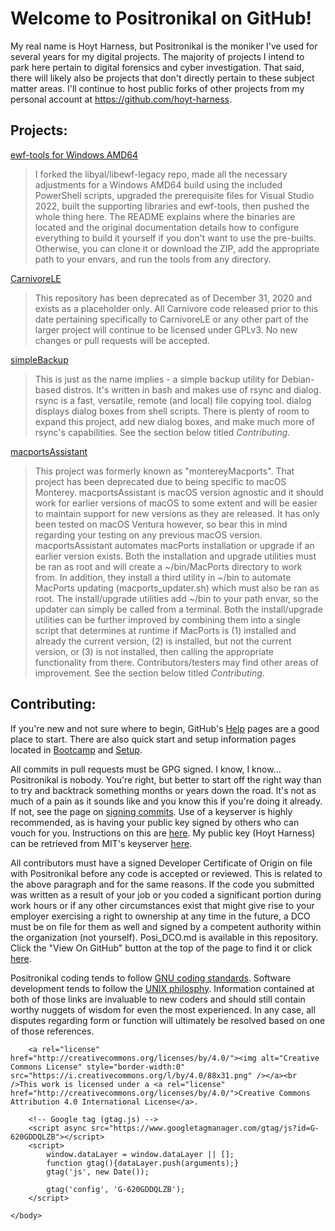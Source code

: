 <html>
    <head>
    </head>
    <body>
        <h1>Welcome to Positronikal on GitHub!</h1>
            <p>
                My real name is Hoyt Harness, but Positronikal is the moniker I've used for several years for my digital projects. The majority of projects I intend to park here pertain to digital forensics and cyber investigation. That said, there will likely also be projects that don't directly pertain to these subject matter areas. I'll continue to host public forks of other projects from my personal account at <a href="https://github.com/hoyt-harness">https://github.com/hoyt-harness</a>.
            </p>
        <h2>Projects:</h2>
            <p>
				<a href="https://github.com/Positronikal/libewf-legacy-win">ewf-tools for Windows AMD64</a>
				<blockquote>
					I forked the libyal/libewf-legacy repo, made all the necessary adjustments for a Windows AMD64 build using the included PowerShell scripts, upgraded the prerequisite files for Visual Studio 2022, built the supporting libraries and ewf-tools, then pushed the whole thing here. The README explains where the binaries are located and the original documentation details how to configure everything to build it yourself if you don't want to use the pre-builts. Otherwise, you can clone it or download the ZIP, add the appropriate path to your envars, and run the tools from any directory.
				</blockquote>
			</p>
			<p>
                <a href="https://github.com/Positronikal/CarnivoreLE">CarnivoreLE</a>
                <blockquote>
                    This repository has been deprecated as of December 31, 2020 and exists as a placeholder only. All Carnivore code released prior to this date pertaining specifically to CarnivoreLE or any other part of the larger project will continue to be licensed under GPLv3. No new changes or pull requests will be accepted.
                </blockquote>
            </p>
            <p>
                <a href="https://github.com/Positronikal/simpleBackup">simpleBackup</a>
                <blockquote>
					This is just as the name implies - a simple backup utility for Debian-based distros. It's written in bash and makes use of rsync and dialog. rsync is a fast, versatile, remote (and local) file copying tool. dialog displays dialog boxes from shell scripts. There is plenty of room to expand this project, add new dialog boxes, and make much more of rsync's capabilities. See the section below titled <cite>Contributing</cite>.
                </blockquote>
            </p>
            <p>
                <a href="https://github.com/Positronikal/macportsAssistant">macportsAssistant</a>
                <blockquote>
					This project was formerly known as "montereyMacports". That project has been deprecated due to being specific to macOS Monterey. macportsAssistant is macOS version agnostic and it should work for earlier versions of macOS to some extent and will be easier to maintain support for new versions as they are released. It has only been tested on macOS Ventura however, so bear this in mind regarding your testing on any previous macOS version. macportsAssistant automates macPorts installation or upgrade if an earlier version exists. Both the installation and upgrade utilities must be ran as root and will create a ~/bin/MacPorts directory to work from. In addition, they install a third utility in ~/bin to automate MacPorts updating (macports_updater.sh) which must also be ran as root. The install/upgrade utilities add ~/bin to your path envar, so the updater can simply be called from a terminal. Both the install/upgrade utilities can be further improved by combining them into a single script that determines at runtime if MacPorts is (1) installed and already the current version, (2) is installed, but not the current version, or (3) is not installed, then calling the appropriate functionality from there. Contributors/testers may find other areas of improvement. See the section below titled <cite>Contributing</cite>.
                </blockquote>
            </p>
        <h2>Contributing:</h2>
            <p>
                If you're new and not sure where to begin, GitHub's <a href="https://help.github.com/">Help</a> pages are a good place to start. There are also quick start and setup information pages located in <a href="https://help.github.com/categories/bootcamp/">Bootcamp</a> and <a href="https://help.github.com/categories/setup">Setup</a>.
            </p>
            <p>
                All commits in pull requests must be GPG signed. I know, I know... Positronikal is nobody. You're right, but better to start off the right way than to try and backtrack something months or years down the road. It's not as much of a pain as it sounds like and you know this if you're doing it already. If not, see the page on <a href="https://help.github.com/articles/signing-commits-with-gpg">signing commits</a>. Use of a keyserver is highly recommended, as is having your public key signed by others who can vouch for you. Instructions on this are <a href="https://www.gnupg.org/gph/en/manual/x457.html">here</a>. My public key (Hoyt Harness) can be retrieved from MIT's keyserver <a href="https://pgp.mit.edu/">here</a>.
            </p>
            <p>
                All contributors must have a signed Developer Certificate of Origin on file with Positronikal before any code is accepted or reviewed. This is related to the above paragraph and for the same reasons. If the code you submitted was written as a result of your job or you coded a significant portion during work hours or if any other circumstances exist that might give rise to your employer exercising a right to ownership at any time in the future, a DCO must be on file for them as well and signed by a competent authority within the organization (not yourself). Posi_DCO.md is available in this repository. Click the "View On GitHub" button at the top of the page to find it or click <a href="https://github.com/Positronikal/Positronikal.github.io">here</a>.
            </p>
            <p>
                Positronikal coding tends to follow <a href="https://www.gnu.org/prep/standards/">GNU coding standards</a>. Software development tends to follow the <a href="http://catb.org/esr/writings/taoup/html/">UNIX philosphy</a>. Information contained at both of those links are invaluable to new coders and should still contain worthy nuggets of wisdom for even the most experienced. In any case, all disputes regarding form or function will ultimately be resolved based on one of those references.
            </p>

        <a rel="license" href="http://creativecommons.org/licenses/by/4.0/"><img alt="Creative Commons License" style="border-width:0" src="https://i.creativecommons.org/l/by/4.0/88x31.png" /></a><br />This work is licensed under a <a rel="license" href="http://creativecommons.org/licenses/by/4.0/">Creative Commons Attribution 4.0 International License</a>.

        <!-- Google tag (gtag.js) -->
        <script async src="https://www.googletagmanager.com/gtag/js?id=G-620GDDQLZB"></script>
        <script>
            window.dataLayer = window.dataLayer || [];
            function gtag(){dataLayer.push(arguments);}
            gtag('js', new Date());

            gtag('config', 'G-620GDDQLZB');
        </script>

    </body>
</html>
